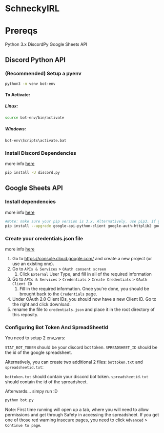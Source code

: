 # SchneckyIRL



# Prereqs

Python 3.x
DiscordPy
Google Sheets API


## Discord Python API 

### (Recommended) Setup a pyenv
```bash
python3 -m venv bot-env
```
#### To Activate:
##### Linux:
```bash
source bot-env/bin/activate
```
##### Windows:
```bash
bot-env\Scripts\activate.bat
```

### Install Discord Dependencies
more info [here](https://discordpy.readthedocs.io/en/stable/intro.html)

```bash
pip install -U discord.py
```

## Google Sheets API
### Install dependencies
more info [here](https://developers.google.com/sheets/api/quickstart/python)

```bash
#Note: make sure your pip version is 3.x. Alternatively, use pip3. If you're using a pyenv, make sure it's activated
pip install --upgrade google-api-python-client google-auth-httplib2 google-auth-oauthlib
```
### Create your credentials.json file
more info [here](https://developers.google.com/workspace/guides/create-credentials)

1. Go to https://console.cloud.google.com/ and create a new project (or use an existing one).
1. Go to `APIs & Services` > `OAuth consent screen`
	1. Click `External` User Type, and fill in all of the required information
1. Go to `APIs & Services` > `Credentials` > `Create Credentials` > `OAuth Client ID`
	1. Fill in the required information. Once you're done, you should be brought back to the `Credentials` page.
1. Under OAuth 2.0 Client IDs, you should now have a new Client ID. Go to the right and click download.
1. rename the file to `credentials.json` and place it in the root directory of this reposity.


### Configuring Bot Token And SpreadSheetId

You need to setup 2 env_vars:

`STAT_BOT_TOKEN` should be your discord bot token.
`SPREADSHEET_ID` should be the id of the google spreadsheet.

Alternatively, you can create two additional 2 files: `bottoken.txt` and `spreadsheetid.txt`:

`bottoken.txt` should contain your discord bot token.
`spreadsheetid.txt` should contain the id of the spreadsheet.


Afterwards... simpy run :D
```bash
python bot.py
```

Note: First time running will open up a tab, where you will need to allow permissions and get through Safety in accessing the spreadsheet. If you get one of those red warning insecure pages, you need to click `Advanced` > `Continue to page`.
